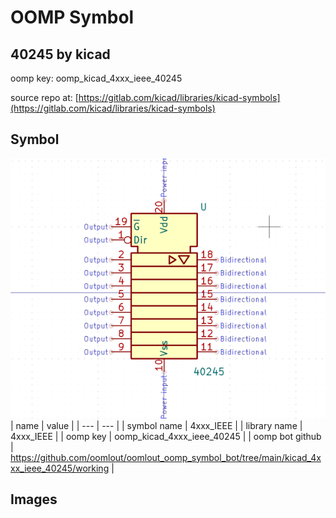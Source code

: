 # OOMP Symbol  
## 40245  by kicad  
  
oomp key: oomp_kicad_4xxx_ieee_40245  
  
source repo at: [https://gitlab.com/kicad/libraries/kicad-symbols](https://gitlab.com/kicad/libraries/kicad-symbols)  
## Symbol  
  
[![working.png](working_600.png)](working.png)  
| name | value | 
| --- | --- | 
| symbol name | 4xxx_IEEE | 
| library name | 4xxx_IEEE | 
| oomp key | oomp_kicad_4xxx_ieee_40245 | 
| oomp bot github | https://github.com/oomlout/oomlout_oomp_symbol_bot/tree/main/kicad_4xxx_ieee_40245/working | 
## Images  
